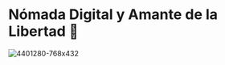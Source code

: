 # Nómada Digital y Amante de la Libertad 🗽

![4401280-768x432](https://user-images.githubusercontent.com/88462536/149240312-ecacc2d6-f690-44bd-9711-9567679d5f73.jpg)






  
 

